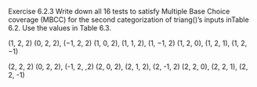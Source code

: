 Exercise 6.2.3 Write down all 16 tests to satisfy Multiple Base Choice coverage (MBCC) for the second categorization of triang()’s inputs inTable 6.2. Use the values in Table 6.3.

(1, 2, 2)
(0, 2, 2), (−1, 2, 2)
(1, 0, 2), (1, 1, 2), (1, −1, 2)
(1, 2, 0), (1, 2, 1), (1, 2, −1)

(2, 2, 2) 
(0, 2, 2), (-1, 2, ,2)
(2, 0, 2), (2, 1, 2), (2, -1, 2)
(2, 2, 0), (2, 2, 1), (2, 2, -1)


